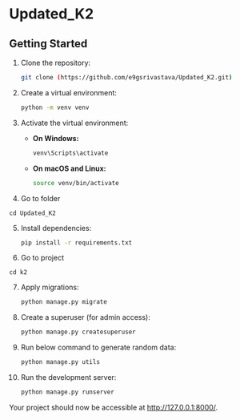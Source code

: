 # Updated_K2


## Getting Started

1. Clone the repository:

    ```bash
    git clone (https://github.com/e9gsrivastava/Updated_K2.git)
    ```

2. Create a virtual environment:

    ```bash
    python -m venv venv
    ```

3. Activate the virtual environment:

    - **On Windows:**

        ```bash
        venv\Scripts\activate
        ```

    - **On macOS and Linux:**

        ```bash
        source venv/bin/activate
        ```

4. Go to folder
```
cd Updated_K2
```

5. Install dependencies:

    ```bash
    pip install -r requirements.txt
    ```

6. Go to project
```
cd k2
```


7. Apply migrations:

    ```bash
    python manage.py migrate
    ```

8. Create a superuser (for admin access):

    ```bash
    python manage.py createsuperuser
    ```

9. Run below command to generate random data:

    ```bash
    python manage.py utils
    ```

10. Run the development server:

    ```bash
    python manage.py runserver
    ```

   Your project should now be accessible at http://127.0.0.1:8000/.

